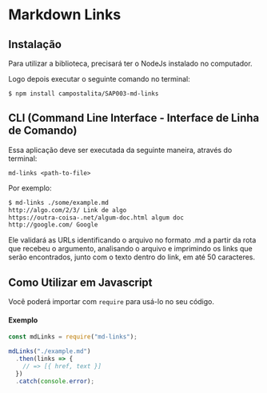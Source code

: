 # Markdown Links

## Instalação

Para utilizar a biblioteca, precisará ter o NodeJs instalado no computador.

Logo depois executar o seguinte comando no terminal:

`$ npm install campostalita/SAP003-md-links`

## CLI (Command Line Interface - Interface de Linha de Comando)

Essa aplicação deve ser executada da seguinte maneira,
através do terminal:

`md-links <path-to-file>`

Por exemplo:

```sh
$ md-links ./some/example.md
http://algo.com/2/3/ Link de algo
https://outra-coisa-.net/algum-doc.html algum doc
http://google.com/ Google
```
Ele validará as URLs identificando o arquivo no formato .md a partir da rota que recebeu o argumento, analisando o arquivo e imprimindo os links que serão encontrados, junto com o texto dentro do link, em até 50 caracteres.

## Como Utilizar em Javascript

Você poderá importar com `require` para usá-lo no seu código.

#### Exemplo

```js
const mdLinks = require("md-links");

mdLinks("./example.md")
  .then(links => {
    // => [{ href, text }]
  })
  .catch(console.error);
```




